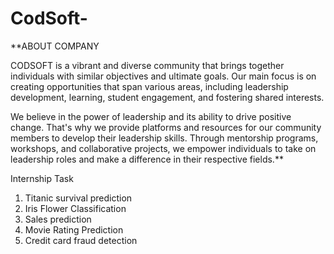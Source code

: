 # CodSoft- 
**ABOUT COMPANY

CODSOFT is a vibrant and diverse community that brings together individuals with similar objectives and ultimate goals. Our main focus is on creating opportunities that span various areas, including leadership development, learning, student engagement, and fostering shared interests.

We believe in the power of leadership and its ability to drive positive change. That's why we provide platforms and resources for our community members to develop their leadership skills. Through mentorship programs, workshops, and collaborative projects, we empower individuals to take on leadership roles and make a difference in their respective fields.**


Internship Task
1. Titanic survival prediction
2. Iris Flower Classification
3. Sales prediction
4. Movie Rating Prediction
5. Credit card fraud detection
